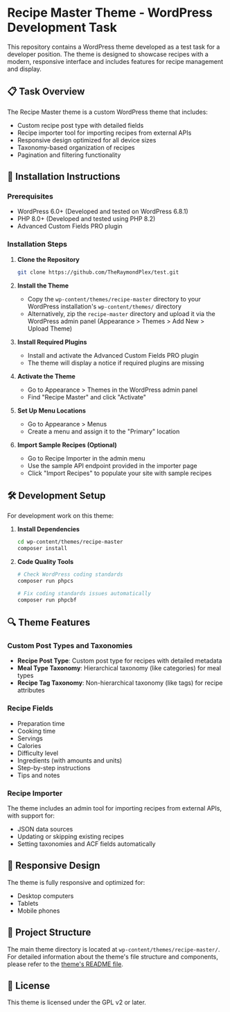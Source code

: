 # Recipe Master Theme - WordPress Development Task

This repository contains a WordPress theme developed as a test task for a developer position. The theme is designed to showcase recipes with a modern, responsive interface and includes features for recipe management and display.

## 📋 Task Overview

The Recipe Master theme is a custom WordPress theme that includes:

- Custom recipe post type with detailed fields
- Recipe importer tool for importing recipes from external APIs
- Responsive design optimized for all device sizes
- Taxonomy-based organization of recipes
- Pagination and filtering functionality

## 🚀 Installation Instructions

### Prerequisites

- WordPress 6.0+ (Developed and tested on WordPress 6.8.1)
- PHP 8.0+ (Developed and tested using PHP 8.2)
- Advanced Custom Fields PRO plugin

### Installation Steps

1. **Clone the Repository**
   ```bash
   git clone https://github.com/TheRaymondPlex/test.git
   ```

2. **Install the Theme**
   - Copy the `wp-content/themes/recipe-master` directory to your WordPress installation's `wp-content/themes/` directory
   - Alternatively, zip the `recipe-master` directory and upload it via the WordPress admin panel (Appearance > Themes > Add New > Upload Theme)

3. **Install Required Plugins**
   - Install and activate the Advanced Custom Fields PRO plugin
   - The theme will display a notice if required plugins are missing

4. **Activate the Theme**
   - Go to Appearance > Themes in the WordPress admin panel
   - Find "Recipe Master" and click "Activate"

5. **Set Up Menu Locations**
   - Go to Appearance > Menus
   - Create a menu and assign it to the "Primary" location

6. **Import Sample Recipes (Optional)**
   - Go to Recipe Importer in the admin menu
   - Use the sample API endpoint provided in the importer page
   - Click "Import Recipes" to populate your site with sample recipes

## 🛠️ Development Setup

For development work on this theme:

1. **Install Dependencies**
   ```bash
   cd wp-content/themes/recipe-master
   composer install
   ```

2. **Code Quality Tools**
   ```bash
   # Check WordPress coding standards
   composer run phpcs
   
   # Fix coding standards issues automatically
   composer run phpcbf
   ```

## 🔍 Theme Features

### Custom Post Types and Taxonomies

- **Recipe Post Type**: Custom post type for recipes with detailed metadata
- **Meal Type Taxonomy**: Hierarchical taxonomy (like categories) for meal types
- **Recipe Tag Taxonomy**: Non-hierarchical taxonomy (like tags) for recipe attributes

### Recipe Fields

- Preparation time
- Cooking time
- Servings
- Calories
- Difficulty level
- Ingredients (with amounts and units)
- Step-by-step instructions
- Tips and notes

### Recipe Importer

The theme includes an admin tool for importing recipes from external APIs, with support for:
- JSON data sources
- Updating or skipping existing recipes
- Setting taxonomies and ACF fields automatically

## 📱 Responsive Design

The theme is fully responsive and optimized for:
- Desktop computers
- Tablets
- Mobile phones

## 📂 Project Structure

The main theme directory is located at `wp-content/themes/recipe-master/`. For detailed information about the theme's file structure and components, please refer to the [theme's README file](wp-content/themes/recipe-master/README.md).

## 📄 License

This theme is licensed under the GPL v2 or later.
